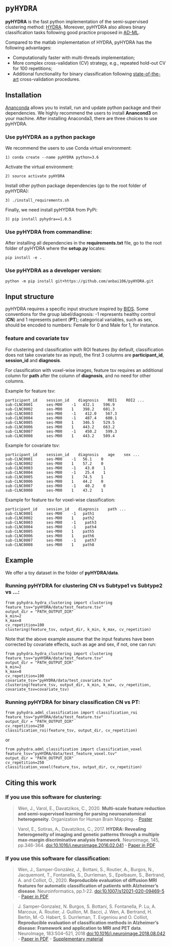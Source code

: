 # `pyHYDRA`
**pyHYDRA** is the fast python implementation of the semi-supervised clustering method: [HYDRA](https://github.com/evarol/HYDRA). Moreover, pyHYDRA also allows binary classification tasks following good practice proposed in [AD-ML](https://github.com/aramis-lab/AD-ML).

Compared to the matlab implementation of HYDRA, pyHYDRA has the following advantages:
- Computationally faster with multi-threads implementation;
- More complex cross-validation (CV) strategy, e.g., repeated hold-out CV for 100 repetitions;
- Additional functionality for binary classification following [state-of-the-art](https://www.sciencedirect.com/science/article/abs/pii/S105381191630595X) cross-validation procedures.

## Installation
[Ananconda](https://www.anaconda.com/products/individual) allows you to install, run and update python package and their dependencies. We highly recommend the users to install **Anancond3** on your machine.
After installing Anaconda3, there are three choices to use pyHYDRA.
### Use pyHYDRA as a python package
We recommend the users to use Conda virtual environment:
```
1) conda create --name pyHYDRA python=3.6
```
Activate the virtual environment:
```
2) source activate pyHYDRA
```
Install other python package dependencies (go to the root folder of pyHYDRA):
```
3) ./install_requirements.sh
```
Finally, we need install pyHYDRA from PyPi:
```
3) pip install pyhydra==1.0.5
```

### Use pyHYDRA from commandline:
After installing all dependencies in the **requirements.txt** file, go to the root folder of pyHYDRA where the **setup.py** locates:
```
pip install -e .
```

### Use pyHYDRA as a developer version:
```
python -m pip install git+https://github.com/anbai106/pyHYDRA.git
```

## Input structure
pyHYDRA requires a specific input structure inspired by [BIDS](https://bids.neuroimaging.io/).
Some conventions for the group label/diagnosis: -1 represents healthy control (**CN**) and 1 represents patient (**PT**); categorical variables, such as sex, should be encoded to numbers: Female for 0 and Male for 1, for instance.

### feature and covariate tsv
For clustering and classification with ROI features (by default, classification does not take covariate tsv as input), the first 3 columns are **participant_id**, **session_id** and **diagnosis**. 

For classification with voxel-wise images, feature tsv requires an additional column for **path** after the column of **diagnosis**, and no need for other columns.

Example for feature tsv:
```
participant_id    session_id    diagnosis    ROI1    ROI2 ...
sub-CLNC0001      ses-M00    -1   432.1    596.9
sub-CLNC0002      ses-M00    1    398.2    601.3
sub-CLNC0003      ses-M00    -1    412.0    567.3
sub-CLNC0004      ses-M00    -1    487.4    600.1
sub-CLNC0005      ses-M00    1    346.5    529.5
sub-CLNC0006      ses-M00    1    443.2    663.2
sub-CLNC0007      ses-M00    -1    450.2    599.3
sub-CLNC0008      ses-M00    1    443.2    509.4
```
Example for covariate tsv:
```
participant_id    session_id    diagnosis    age    sex ...
sub-CLNC0001      ses-M00    -1   56.1    0
sub-CLNC0002      ses-M00    1    57.2    0
sub-CLNC0003      ses-M00    -1    43.0    1
sub-CLNC0004      ses-M00    -1    25.4    1
sub-CLNC0005      ses-M00    1    74.5    1
sub-CLNC0006      ses-M00    1    44.2    0
sub-CLNC0007      ses-M00    -1    40.2    0
sub-CLNC0008      ses-M00    1    43.2    1
```

Example for feature tsv for voxel-wise classification:
```
participant_id    session_id    diagnosis    path ...
sub-CLNC0001      ses-M00    -1   path1
sub-CLNC0002      ses-M00    1    path2
sub-CLNC0003      ses-M00    -1    path3
sub-CLNC0004      ses-M00    -1    path4
sub-CLNC0005      ses-M00    1    path5
sub-CLNC0006      ses-M00    1    path6
sub-CLNC0007      ses-M00    -1    path7
sub-CLNC0008      ses-M00    1    path8
```

## Example
We offer a toy dataset in the folder of **pyHYDRA/data**.

### Running pyHYDRA for clustering CN vs Subtype1 vs Subtype2 vs ...:
```
from pyhydra.hydra_clustering import clustering
feature_tsv="pyHYDRA/data/test_feature.tsv"
output_dir = "PATH_OUTPUT_DIR"
k_min=2
k_max=8
cv_repetition=100
clustering(feature_tsv, output_dir, k_min, k_max, cv_repetition)
```
Note that the above example assume that the input features have been corrected by covariate effects, such as age and sex, if not, one can run:
```
from pyhydra.hydra_clustering import clustering
feature_tsv="pyHYDRA/data/test_feature.tsv"
output_dir = "PATH_OUTPUT_DIR"
k_min=2
k_max=8
cv_repetition=100
covariate_tsv="pyHYDRA/data/test_covariate.tsv"
clustering(feature_tsv, output_dir, k_min, k_max, cv_repetition, covariate_tsv=covariate_tsv)
```

### Running pyHYDRA for binary classification CN vs PT:
```
from pyhydra.adml_classification import classification_roi
feature_tsv="pyHYDRA/data/test_feature.tsv"
output_dir = "PATH_OUTPUT_DIR"
cv_repetition=250
classification_roi(feature_tsv, output_dir, cv_repetition)
```
or
```
from pyhydra.adml_classification import classification_voxel
feature_tsv="pyHYDRA/data/test_feature_voxel.tsv"
output_dir = "PATH_OUTPUT_DIR"
cv_repetition=250
classification_voxel(feature_tsv, output_dir, cv_repetition)
```

## Citing this work
### If you use this software for clustering:
> Wen, J., Varol, E., Davatzikos, C., 2020. **Multi-scale feature reduction and semi-supervised learning for parsing neuroanatomical heterogeneity**. Organization for Human Brain Mapping. - [Poster](https://github.com/anbai106/pyHYDRA/blob/master/data/OHBM2020_poster_Junhao_Wen.pdf)

> Varol, E., Sotiras, A., Davatzikos, C., 2017. **HYDRA: Revealing heterogeneity of imaging and genetic patterns through a multiple max-margin discriminative analysis framework**. Neuroimage, 145, pp.346-364. [doi:10.1016/j.neuroimage.2016.02.041](https://www.sciencedirect.com/science/article/abs/pii/S1053811916001506?via%3Dihub) - [Paper in PDF](https://www.ncbi.nlm.nih.gov/pmc/articles/PMC5408358/pdf/nihms762663.pdf)

### If you use this software for classification:
> Wen, J., Samper-González, J., Bottani, S., Routier, A., Burgos, N., Jacquemont, T., Fontanella, S., Durrleman, S., Epelbaum, S., Bertrand, A. and Colliot, O., 2020. **Reproducible evaluation of diffusion MRI features for automatic classification of patients with Alzheimer’s disease**. Neuroinformatics, pp.1-22. [doi:10.1007/s12021-020-09469-5](https://link.springer.com/article/10.1007/s12021-020-09469-5) - [Paper in PDF](https://arxiv.org/abs/1812.11183)

> J. Samper-Gonzalez, N. Burgos, S. Bottani, S. Fontanella, P. Lu, A. Marcoux, A. Routier, J. Guillon, M. Bacci, J. Wen, A. Bertrand, H. Bertin, M.-O. Habert, S. Durrleman, T. Evgeniou and O. Colliot, **Reproducible evaluation of classification methods in Alzheimer’s disease: Framework and application to MRI and PET data**. NeuroImage, 183:504–521, 2018 [doi:10.1016/j.neuroimage.2018.08.042](https://doi.org/10.1016/j.neuroimage.2018.08.042) - [Paper in PDF](https://hal.inria.fr/hal-01858384/document) - [Supplementary material](https://hal.inria.fr/hal-01858384/file/supplementary_data.xlsx)
